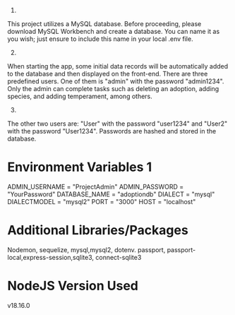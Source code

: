 1.
This project utilizes a MySQL database. Before proceeding, please download MySQL Workbench and create a database. You can name it as you wish; just ensure to include this name in your local .env file.

2.
When starting the app, some initial data records will be automatically added to the database and then displayed on the front-end.
There are three predefined users. One of them is "admin" with the password "admin1234". Only the admin can complete tasks such as deleting an adoption, adding species, and adding temperament, among others.

3.
The other two users are: "User" with the password "user1234" and "User2" with the password "User1234". Passwords are hashed and stored in the database.



# Environment Variables 1
ADMIN_USERNAME = "ProjectAdmin"
ADMIN_PASSWORD = "YourPassword"
DATABASE_NAME = "adoptiondb"
DIALECT = "mysql"
DIALECTMODEL = "mysql2"
PORT = "3000"
HOST = "localhost"

# Additional Libraries/Packages
Nodemon, sequelize, mysql,mysql2, dotenv. passport, passport-local,express-session,sqlite3, connect-sqlite3

# NodeJS Version Used
v18.16.0







